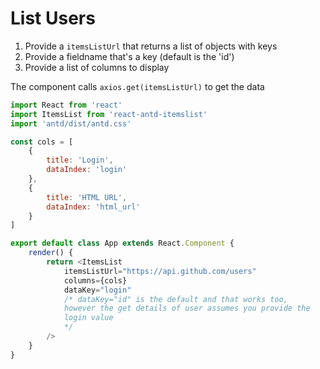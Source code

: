 # List Users

1. Provide a `itemsListUrl` that returns a list of objects with keys
1. Provide a fieldname that's a key (default is the 'id')
1. Provide a list of columns to display

The component calls `axios.get(itemsListUrl)` to get the data

```js
import React from 'react'
import ItemsList from 'react-antd-itemslist'
import 'antd/dist/antd.css'

const cols = [
    {
        title: 'Login',
        dataIndex: 'login'
    },
    {
        title: 'HTML URL',
        dataIndex: 'html_url'
    }
]

export default class App extends React.Component {
    render() {
        return <ItemsList
            itemsListUrl="https://api.github.com/users"
            columns={cols}
            dataKey="login"
            /* dataKey="id" is the default and that works too, 
            however the get details of user assumes you provide the
            login value
            */
        />
    }
}
```